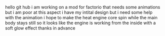 hello git hub i am working on a mod for factorio that needs some animations but i am poor at this aspect i have my intital design but i need some help with the animation i hope to make the heat engine core spin while the main body stays still so it looks like the engine is working from the inside with a soft glow effect thanks in advance
